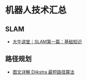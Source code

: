 # 机器人技术汇总

## SLAM
- [大牛讲堂｜SLAM第一篇：基础知识](https://www.leiphone.com/category/ai/iAe3f8qmRHXavgSl.html)

## 路径规划
- [图文详解 Dijkstra 最短路径算法](https://www.freecodecamp.org/chinese/news/dijkstras-shortest-path-algorithm-visual-introduction/)  
